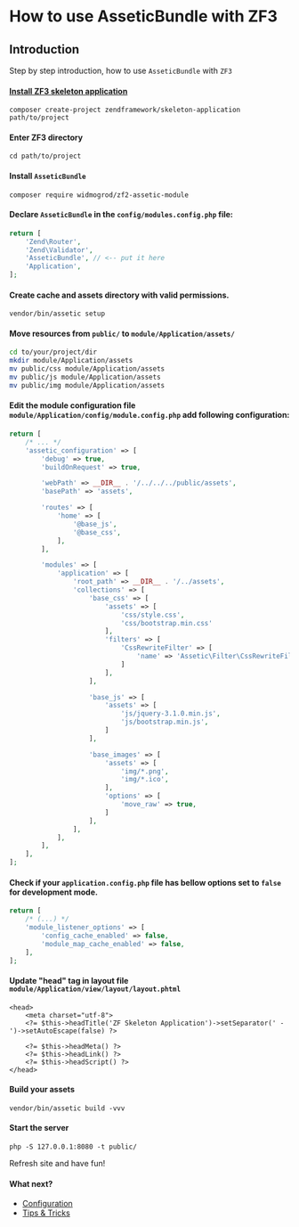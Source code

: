 # How to use AsseticBundle with ZF3
## Introduction
Step by step introduction, how to use `AsseticBundle` with `ZF3`

#### [Install ZF3 skeleton application](https://github.com/zendframework/ZendSkeletonApplication)
```
composer create-project zendframework/skeleton-application path/to/project
```

#### Enter ZF3 directory
```
cd path/to/project
```

#### Install `AsseticBundle`
```
composer require widmogrod/zf2-assetic-module
```

#### Declare `AsseticBundle` in the `config/modules.config.php` file:
```php
return [
    'Zend\Router',
    'Zend\Validator',
    'AsseticBundle', // <-- put it here
    'Application',
];
```

#### Create cache and assets directory with valid permissions.
```
vendor/bin/assetic setup
```

#### Move resources from `public/` to `module/Application/assets/`
```bash
cd to/your/project/dir
mkdir module/Application/assets
mv public/css module/Application/assets
mv public/js module/Application/assets
mv public/img module/Application/assets
```

#### Edit the module configuration file `module/Application/config/module.config.php` add following configuration:

``` php
return [
    /* ... */
    'assetic_configuration' => [
        'debug' => true,
        'buildOnRequest' => true,

        'webPath' => __DIR__ . '/../../../public/assets',
        'basePath' => 'assets',

        'routes' => [
            'home' => [
                '@base_js',
                '@base_css',
            ],
        ],

        'modules' => [
            'application' => [
                'root_path' => __DIR__ . '/../assets',
                'collections' => [
                    'base_css' => [
                        'assets' => [
                            'css/style.css',
                            'css/bootstrap.min.css'
                        ],
                        'filters' => [
                            'CssRewriteFilter' => [
                                'name' => 'Assetic\Filter\CssRewriteFilter'
                            ]
                        ],
                    ],

                    'base_js' => [
                        'assets' => [
                            'js/jquery-3.1.0.min.js',
                            'js/bootstrap.min.js',
                        ]
                    ],

                    'base_images' => [
                        'assets' => [
                            'img/*.png',
                            'img/*.ico',
                        ],
                        'options' => [
                            'move_raw' => true,
                        ]
                    ],
                ],
            ],
        ],
    ],
];
```

#### Check if your `application.config.php` file has bellow options set to `false` for development mode.
```php
return [
    /* (...) */
    'module_listener_options' => [
        'config_cache_enabled' => false,
        'module_map_cache_enabled' => false,
    ],
];
```

#### Update "head" tag in layout file `module/Application/view/layout/layout.phtml` 
```
<head>
    <meta charset="utf-8">
    <?= $this->headTitle('ZF Skeleton Application')->setSeparator(' - ')->setAutoEscape(false) ?>

    <?= $this->headMeta() ?>
    <?= $this->headLink() ?>
    <?= $this->headScript() ?>
</head>
```

#### Build your assets
```
vendor/bin/assetic build -vvv
```

#### Start the server
```
php -S 127.0.0.1:8080 -t public/
```

Refresh site and have fun!


#### What next?
- [Configuration](https://github.com/widmogrod/zf2-assetic-module/blob/master/docs/config.md)
- [Tips & Tricks](https://github.com/widmogrod/zf2-assetic-module/blob/master/docs/tips.md)

